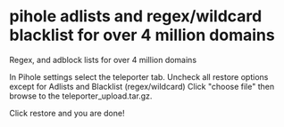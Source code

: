 # pihole adlists and regex/wildcard blacklist for over 4 million domains
Regex, and adblock lists for over 4 million domains

In Pihole settings select the teleporter tab.  Uncheck all restore options except for Adlists and Blacklist (regex/wildcard)
Click "choose file" then browse to the teleporter_upload.tar.gz.

Click restore and you are done!
